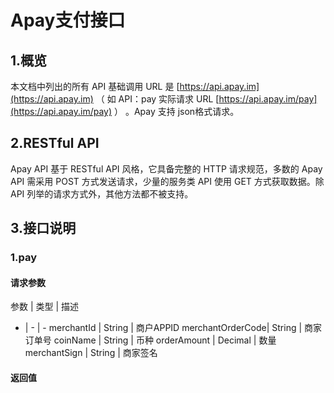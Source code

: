 # Apay支付接口 #

## 1.概览 ##
本文档中列出的所有 API 基础调用 URL 是 [https://api.apay.im](https://api.apay.im) （ 如 API：pay 实际请求 URL [https://api.apay.im/pay](https://api.apay.im/pay) ） 。Apay 支持 json格式请求。

## 2.RESTful API ##

Apay API 基于 RESTful API 风格，它具备完整的 HTTP 请求规范，多数的 Apay API 需采用 POST 方式发送请求，少量的服务类 API 使用 GET 方式获取数据。除 API 列举的请求方式外，其他方法都不被支持。

## 3.接口说明 ##

### 1.pay ###

#### 请求参数 ####
参数 | 类型 | 描述
- | - | -
merchantId | String | 商户APPID
merchantOrderCode| String | 商家订单号
coinName | String | 币种
orderAmount | Decimal | 数量
merchantSign | String | 商家签名

#### 返回值 ####
